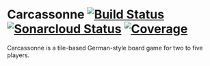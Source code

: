# Carcassonne [![Build Status](https://travis-ci.org/GustavAT/Carcassonne.svg?branch=master)](https://travis-ci.org/GustavAT/Carcassonne) [![Sonarcloud Status](https://sonarcloud.io/api/project_badges/measure?project=se2%3ACarcassonne&metric=alert_status)](https://sonarcloud.io/dashboard?id=se2%3ACarcassonne) [![Coverage](https://codecov.io/gh/GustavAT/Carcassonne/branch/master/graph/badge.svg)](https://codecov.io/gh/GustavAT/Carcassonne)
Carcassonne is a tile-based German-style board game for two to five players.
